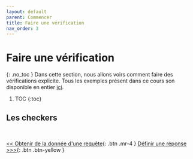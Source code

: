 ```yaml
---
layout: default
parent: Commencer
title: Faire une vérification
nav_order: 3
---
```


# Faire une vérification
{: .no_toc }
Dans cette section, nous allons voirs comment faire des vérifications explicite.
Tous les exemples présent dans ce cours son disponible en entier [ici](https://github.com/duplojs/examples/tree/main/get-started/do-check).

1. TOC
{:toc}

## Les checkers

<br>

[\<\< Obtenir de la donnée d'une requête](../getting-data-from-request){: .btn .mr-4 }
[Définir une réponse >\>\>](../define-response){: .btn .btn-yellow } 